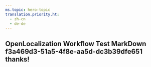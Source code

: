 ```yaml
---
ms.topic: hero-topic
translation.priority.ht: 
  - zh-cn
  - de-de
---
```

## OpenLocalization Workflow Test MarkDown f3a469d3-51a5-4f8e-aa5d-dc3b39dfe651 thanks!
